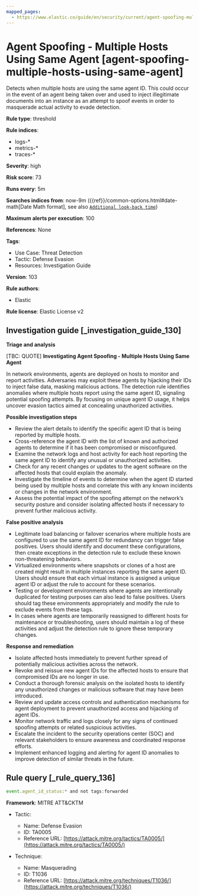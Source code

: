 ```yaml
---
mapped_pages:
  - https://www.elastic.co/guide/en/security/current/agent-spoofing-multiple-hosts-using-same-agent.html
---
```


# Agent Spoofing - Multiple Hosts Using Same Agent [agent-spoofing-multiple-hosts-using-same-agent]

Detects when multiple hosts are using the same agent ID. This could occur in the event of an agent being taken over and used to inject illegitimate documents into an instance as an attempt to spoof events in order to masquerade actual activity to evade detection.

**Rule type**: threshold

**Rule indices**:

* logs-*
* metrics-*
* traces-*

**Severity**: high

**Risk score**: 73

**Runs every**: 5m

**Searches indices from**: now-9m ({{ref}}/common-options.html#date-math[Date Math format], see also [`Additional look-back time`](docs-content://solutions/security/detect-and-alert/create-detection-rule.md#rule-schedule))

**Maximum alerts per execution**: 100

**References**: None

**Tags**:

* Use Case: Threat Detection
* Tactic: Defense Evasion
* Resources: Investigation Guide

**Version**: 103

**Rule authors**:

* Elastic

**Rule license**: Elastic License v2

## Investigation guide [_investigation_guide_130]

**Triage and analysis**

[TBC: QUOTE]
**Investigating Agent Spoofing - Multiple Hosts Using Same Agent**

In network environments, agents are deployed on hosts to monitor and report activities. Adversaries may exploit these agents by hijacking their IDs to inject false data, masking malicious actions. The detection rule identifies anomalies where multiple hosts report using the same agent ID, signaling potential spoofing attempts. By focusing on unique agent ID usage, it helps uncover evasion tactics aimed at concealing unauthorized activities.

**Possible investigation steps**

* Review the alert details to identify the specific agent ID that is being reported by multiple hosts.
* Cross-reference the agent ID with the list of known and authorized agents to determine if it has been compromised or misconfigured.
* Examine the network logs and host activity for each host reporting the same agent ID to identify any unusual or unauthorized activities.
* Check for any recent changes or updates to the agent software on the affected hosts that could explain the anomaly.
* Investigate the timeline of events to determine when the agent ID started being used by multiple hosts and correlate this with any known incidents or changes in the network environment.
* Assess the potential impact of the spoofing attempt on the network’s security posture and consider isolating affected hosts if necessary to prevent further malicious activity.

**False positive analysis**

* Legitimate load balancing or failover scenarios where multiple hosts are configured to use the same agent ID for redundancy can trigger false positives. Users should identify and document these configurations, then create exceptions in the detection rule to exclude these known non-threatening behaviors.
* Virtualized environments where snapshots or clones of a host are created might result in multiple instances reporting the same agent ID. Users should ensure that each virtual instance is assigned a unique agent ID or adjust the rule to account for these scenarios.
* Testing or development environments where agents are intentionally duplicated for testing purposes can also lead to false positives. Users should tag these environments appropriately and modify the rule to exclude events from these tags.
* In cases where agents are temporarily reassigned to different hosts for maintenance or troubleshooting, users should maintain a log of these activities and adjust the detection rule to ignore these temporary changes.

**Response and remediation**

* Isolate affected hosts immediately to prevent further spread of potentially malicious activities across the network.
* Revoke and reissue new agent IDs for the affected hosts to ensure that compromised IDs are no longer in use.
* Conduct a thorough forensic analysis on the isolated hosts to identify any unauthorized changes or malicious software that may have been introduced.
* Review and update access controls and authentication mechanisms for agent deployment to prevent unauthorized access and hijacking of agent IDs.
* Monitor network traffic and logs closely for any signs of continued spoofing attempts or related suspicious activities.
* Escalate the incident to the security operations center (SOC) and relevant stakeholders to ensure awareness and coordinated response efforts.
* Implement enhanced logging and alerting for agent ID anomalies to improve detection of similar threats in the future.


## Rule query [_rule_query_136]

```js
event.agent_id_status:* and not tags:forwarded
```

**Framework**: MITRE ATT&CKTM

* Tactic:

    * Name: Defense Evasion
    * ID: TA0005
    * Reference URL: [https://attack.mitre.org/tactics/TA0005/](https://attack.mitre.org/tactics/TA0005/)

* Technique:

    * Name: Masquerading
    * ID: T1036
    * Reference URL: [https://attack.mitre.org/techniques/T1036/](https://attack.mitre.org/techniques/T1036/)



